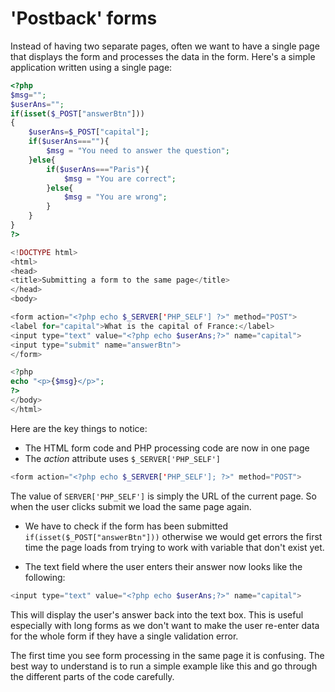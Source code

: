 # 'Postback' forms
Instead of having two separate pages, often we want to have a single page that displays the form and processes the data in the form. Here's a simple application written using a single page:

```php
<?php
$msg="";
$userAns="";
if(isset($_POST["answerBtn"]))
{
    $userAns=$_POST["capital"];
    if($userAns===""){
        $msg = "You need to answer the question";
    }else{
        if($userAns==="Paris"){
            $msg = "You are correct";
        }else{
            $msg = "You are wrong";
        }
    }
}
?>

<!DOCTYPE html>
<html>
<head>
<title>Submitting a form to the same page</title>
</head>
<body>

<form action="<?php echo $_SERVER['PHP_SELF'] ?>" method="POST">
<label for="capital">What is the capital of France:</label>
<input type="text" value="<?php echo $userAns;?>" name="capital">
<input type="submit" name="answerBtn">
</form>

<?php
echo "<p>{$msg}</p>";
?>
</body>
</html>
```

Here are the key things to notice:
* The HTML form code and PHP processing code are now in one page
* The *action* attribute uses ```$_SERVER['PHP_SELF']```
```php
<form action="<?php echo $_SERVER['PHP_SELF']; ?>" method="POST">
```
The value of ```SERVER['PHP_SELF']``` is simply the URL of the current page. So when the user clicks submit we load the same page again.

* We have to check if the form has been submitted ```if(isset($_POST["answerBtn"]))``` otherwise we would get errors the first time the page loads from trying to work with variable that don't exist yet.

* The text field where the user enters their answer now looks like the following:
```php
<input type="text" value="<?php echo $userAns;?>" name="capital">
```

This will display the user's answer back into the text box.  This is useful especially with long forms as we don't want to make the user re-enter data for the whole form if they have a single validation error.

The first time you see form processing in the same page it is confusing. The best way to understand is to run a simple example like this and go through the different parts of the code carefully. 
